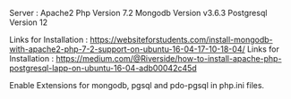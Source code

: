 Server : Apache2
Php Version 7.2
Mongodb Version v3.6.3
Postgresql Version 12

Links for Installation : https://websiteforstudents.com/install-mongodb-with-apache2-php-7-2-support-on-ubuntu-16-04-17-10-18-04/
Links for Installation : https://medium.com/@Riverside/how-to-install-apache-php-postgresql-lapp-on-ubuntu-16-04-adb00042c45d

Enable Extensions for mongodb, pgsql and pdo-pgsql in php.ini files.
